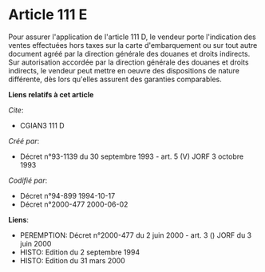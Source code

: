 # Article 111 E

Pour assurer l'application de l'article 111 D, le vendeur porte l'indication des ventes effectuées hors taxes sur la carte
d'embarquement ou sur tout autre document agréé par la direction générale des douanes et droits indirects. Sur autorisation
accordée par la direction générale des douanes et droits indirects, le vendeur peut mettre en oeuvre des dispositions de
nature différente, dès lors qu'elles assurent des garanties comparables.

**Liens relatifs à cet article**

_Cite_:

  - CGIAN3 111 D

_Créé par_:

  - Décret n°93-1139 du 30 septembre 1993 - art. 5 (V) JORF 3 octobre 1993

_Codifié par_:

  - Décret n°94-899 1994-10-17
  - Décret n°2000-477 2000-06-02

**Liens**:

  - PEREMPTION: Décret n°2000-477 du 2 juin 2000 - art. 3 () JORF du 3 juin 2000
  - HISTO: Edition du 2 septembre 1994
  - HISTO: Edition du 31 mars 2000
